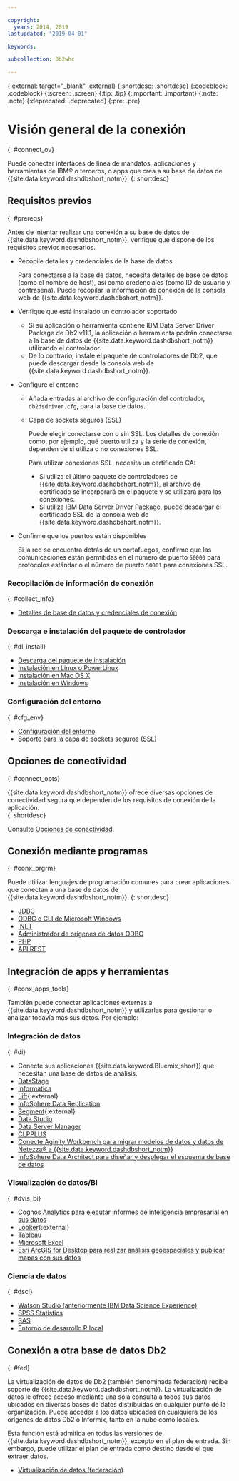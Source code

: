 ```yaml
---

copyright:
  years: 2014, 2019
lastupdated: "2019-04-01"

keywords:

subcollection: Db2whc

---
```


<!-- Attribute definitions --> 
{:external: target="_blank" .external}
{:shortdesc: .shortdesc}
{:codeblock: .codeblock}
{:screen: .screen}
{:tip: .tip}
{:important: .important}
{:note: .note}
{:deprecated: .deprecated}
{:pre: .pre}

# Visión general de la conexión
{: #connect_ov}

Puede conectar interfaces de línea de mandatos, aplicaciones y herramientas de IBM® o terceros, o apps que crea a su base de datos de {{site.data.keyword.dashdbshort_notm}}. 
{: shortdesc}

## Requisitos previos
{: #prereqs}

Antes de intentar realizar una conexión a su base de datos de {{site.data.keyword.dashdbshort_notm}}, verifique que dispone de los requisitos previos necesarios. 

- Recopile detalles y credenciales de la base de datos

   Para conectarse a la base de datos, necesita detalles de base de datos (como el nombre de host), así como credenciales (como ID de usuario y contraseña). Puede recopilar la información de conexión de la consola web de {{site.data.keyword.dashdbshort_notm}}.

- Verifique que está instalado un controlador soportado

   - Si su aplicación o herramienta contiene IBM Data Server Driver Package de Db2 v11.1, la aplicación o herramienta podrán conectarse a la base de datos de {{site.data.keyword.dashdbshort_notm}} utilizando el controlador.
   - De lo contrario, instale el paquete de controladores de Db2, que puede descargar desde la consola web de {{site.data.keyword.dashdbshort_notm}}.

- Configure el entorno

  - Añada entradas al archivo de configuración del controlador, `db2dsdriver.cfg`, para la base de datos.
  - Capa de sockets seguros (SSL)

    Puede elegir conectarse con o sin SSL. Los detalles de conexión como, por ejemplo, qué puerto utiliza y la serie de conexión, dependen de si utiliza o no conexiones SSL.

    Para utilizar conexiones SSL, necesita un certificado CA:
    - Si utiliza el último paquete de controladores de {{site.data.keyword.dashdbshort_notm}}, el archivo de certificado se incorporará en el paquete y se utilizará para las conexiones.
    - Si utiliza IBM Data Server Driver Package, puede descargar el certificado SSL de la consola web de {{site.data.keyword.dashdbshort_notm}}.

- Confirme que los puertos están disponibles

   Si la red se encuentra detrás de un cortafuegos, confirme que las comunicaciones están permitidas en el número de puerto `50000` para protocolos estándar o el número de puerto `50001` para conexiones SSL.

<!-- Before you can connect to your {{site.data.keyword.dashdbshort_notm}} database, verify that you completed downloading and installing the necessary components on the prerequisites checklist: 

- [Prerequisites checklist](prereqs.html) -->

### Recopilación de información de conexión
{: #collect_info}

- [Detalles de base de datos y credenciales de conexión](/docs/services/Db2whc/connecting?topic=Db2whc-db_details_cxn_creds#db_details_cxn_creds)

### Descarga e instalación del paquete de controlador
{: #dl_install}

- [Descarga del paquete de instalación](/docs/services/Db2whc/connecting?topic=Db2whc-dr_pkg#dr_pkg)
- [Instalación en Linux o PowerLinux](/docs/services/Db2whc/connecting?topic=Db2whc-install_dr_pkg_linux#install_dr_pkg_linux)
- [Instalación en Mac OS X](/docs/services/Db2whc/connecting?topic=Db2whc-install_dr_pkg_mac#install_dr_pkg_mac)
- [Instalación en Windows](/docs/services/Db2whc/connecting?topic=Db2whc-install_dr_pkg_windows#install_dr_pkg_windows)

### Configuración del entorno
{: #cfg_env}

- [Configuración del entorno](/docs/services/Db2whc/connecting?topic=Db2whc-cfg_loc_env#cfg_loc_env)
- [Soporte para la capa de sockets seguros (SSL)](/docs/services/Db2whc/connecting?topic=Db2whc-ssl_support#ssl_support)

## Opciones de conectividad
{: #connect_opts}

{{site.data.keyword.dashdbshort_notm}} ofrece diversas opciones de conectividad segura que dependen de los requisitos de conexión de la aplicación.  
{: shortdesc}

Consulte [Opciones de conectividad](/docs/services/Db2whc/connecting?topic=Db2whc-connect_options#connect_options).

## Conexión mediante programas
{: #conx_prgrm}

Puede utilizar lenguajes de programación comunes para crear aplicaciones que conectan a una base de datos de {{site.data.keyword.dashdbshort_notm}}.
{: shortdesc}

- [JDBC](/docs/services/Db2whc/connecting?topic=Db2whc-con_prog_jdbc#con_prog_jdbc)
- [ODBC o CLI de Microsoft Windows](/docs/services/Db2whc/connecting?topic=Db2whc-con_prog_odbc_cli#con_prog_odbc_cli)
- [.NET](/docs/services/Db2whc/connecting?topic=Db2whc-con_prog_net#con_prog_net)
- [Administrador de orígenes de datos ODBC](/docs/services/Db2whc/connecting?topic=Db2whc-con_prog_odbc_dsa#con_prog_odbc_dsa)
- [PHP](/docs/services/Db2whc/connecting?topic=Db2whc-con_prog_php#con_prog_php)
- [API REST](/docs/services/Db2whc/connecting?topic=Db2whc-con_rest_api#con_rest_api)
<!-- - [C++]() -->
<!-- - [Java]() -->
<!-- - [Node.js]() -->
<!-- - [Perl]() -->
<!-- - [Python]() -->

## Integración de apps y herramientas
{: #conx_apps_tools}

También puede conectar aplicaciones externas a {{site.data.keyword.dashdbshort_notm}} y utilizarlas para gestionar o analizar todavía más sus datos. Por ejemplo:

### Integración de datos
{: #di}

- Conecte sus aplicaciones {{site.data.keyword.Bluemix_short}} que necesitan una base de datos de análisis.
- [DataStage](/docs/services/Db2whc/connecting?topic=Db2whc-data_int#datastage)
- [Informatica](/docs/services/Db2whc/connecting?topic=Db2whc-data_int#informatica)
- [Lift](https://www.lift-cli.cloud.ibm.com/#docs){:external}
- [InfoSphere Data Replication](/docs/services/Db2whc/connecting?topic=Db2whc-data_int#idr)
- [Segment](https://segment.com/docs/destinations/db2/){:external}
- [Data Studio](/docs/services/Db2whc/connecting?topic=Db2whc-data_int#data_studio)
- [Data Server Manager](/docs/services/Db2whc/connecting?topic=Db2whc-data_int#dsm)
- [CLPPLUS](/docs/services/Db2whc/connecting?topic=Db2whc-data_int#clpplus)
- [Conecte Aginity Workbench para migrar modelos de datos y datos de Netezza® a {{site.data.keyword.dashdbshort_notm}}](/docs/services/Db2whc/connecting?topic=Db2whc-data_int#aginity_wb)
- [InfoSphere Data Architect para diseñar y desplegar el esquema de base de datos](/docs/services/Db2whc/connecting?topic=Db2whc-data_int#ida)

### Visualización de datos/BI
{: #dvis_bi}

- [Cognos Analytics para ejecutar informes de inteligencia empresarial en sus datos](/docs/services/Db2whc/connecting?topic=Db2whc-data_vis_bi#cognos)
- [Looker](https://docs.looker.com/setup-and-management/connecting-to-db){:external}
- [Tableau](/docs/services/Db2whc/connecting?topic=Db2whc-data_vis_bi#tableau)
- [Microsoft Excel](/docs/services/Db2whc/connecting?topic=Db2whc-data_vis_bi#excel)
- [Esri ArcGIS for Desktop para realizar análisis geoespaciales y publicar mapas con sus datos](/docs/services/Db2whc/connecting?topic=Db2whc-data_vis_bi#esri_arcgis)

### Ciencia de datos
{: #dsci}

- [Watson Studio (anteriormente IBM Data Science Experience)](/docs/services/Db2whc/connecting?topic=Db2whc-ds#watson_studio)
- [SPSS Statistics](/docs/services/Db2whc/connecting?topic=Db2whc-ds#spss_stats)
- [SAS](/docs/services/Db2whc/connecting?topic=Db2whc-ds#sas)
- [Entorno de desarrollo R local](/docs/services/Db2whc/connecting?topic=Db2whc-ds#r_dev_env)

## Conexión a otra base de datos Db2
{: #fed}

La virtualización de datos de Db2 (también denominada federación) recibe soporte de {{site.data.keyword.dashdbshort_notm}}. La virtualización de datos le ofrece acceso mediante una sola consulta a todos sus datos ubicados en diversas bases de datos distribuidas en cualquier punto de la organización. Puede acceder a los datos ubicados en cualquiera de los orígenes de datos Db2 o Informix, tanto en la nube como locales. 

Esta función está admitida en todas las versiones de {{site.data.keyword.dashdbshort_notm}}, excepto en el plan de entrada. Sin embargo, puede utilizar el plan de entrada como destino desde el que extraer datos.

- [Virtualización de datos (federación)](/docs/services/Db2whc?topic=Db2whc-data_virt_fed#data_virt_fed)


